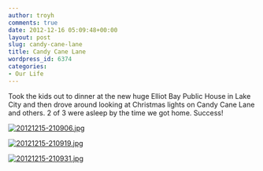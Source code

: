 ```yaml
---
author: troyh
comments: true
date: 2012-12-16 05:09:48+00:00
layout: post
slug: candy-cane-lane
title: Candy Cane Lane
wordpress_id: 6374
categories:
- Our Life
---
```


Took the kids out to dinner at the new huge Elliot Bay Public House in Lake City and then drove around looking at Christmas lights on Candy Cane Lane and others. 2 of 3 were asleep by the time we got home. Success!  
  
[![20121215-210906.jpg](http://troyandgay.files.wordpress.com/2012/12/20121215-210906.jpg)](http://troyandgay.files.wordpress.com/2012/12/20121215-210906.jpg)  
  
[![20121215-210919.jpg](http://troyandgay.files.wordpress.com/2012/12/20121215-210919.jpg)](http://troyandgay.files.wordpress.com/2012/12/20121215-210919.jpg)  
  
[![20121215-210931.jpg](http://troyandgay.files.wordpress.com/2012/12/20121215-210931.jpg)](http://troyandgay.files.wordpress.com/2012/12/20121215-210931.jpg)
